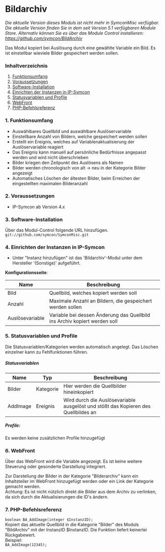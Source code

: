 # Bildarchiv

_Die aktuelle Version dieses Moduls ist nicht mehr in SymconMisc verfügbar._
_Die aktuelle Version finden Sie in dem seit Version 5.1 verfügbaren Module Store._
_Alternativ können Sie es über das Module Control installieren: https://github.com/symcon/BildArchiv_

Das Modul kopiert bei Auslösung durch eine gewählte Variable ein Bild. Es ist einstellbar wieviele Bilder gespeichert werden sollen.

### Inhaltverzeichnis

1. [Funktionsumfang](#1-funktionsumfang)
2. [Voraussetzungen](#2-voraussetzungen)
3. [Software-Installation](#3-software-installation)
4. [Einrichten der Instanzen in IP-Symcon](#4-einrichten-der-instanzen-in-ip-symcon)
5. [Statusvariablen und Profile](#5-statusvariablen-und-profile)
6. [WebFront](#6-webfront)
7. [PHP-Befehlsreferenz](#7-php-befehlsreferenz)

### 1. Funktionsumfang

* Auswählbares Quellbild und auswählbare Auslöservariable
* Einstellbare Anzahl von Bildern, welche gespeichert werden sollen
* Erstellt ein Ereignis, welches auf Variablenaktualisierung der Auslöservariable reagiert
* Das Ereignis kann manuell auf persönliche Bedürfnisse angepasst werden und wird nicht überschrieben
* Bilder kriegen den Zeitpunkt des Auslösens als Namen
* Bilder werden chronologisch von alt -> neu in der Kategorie Bilder angezeigt
* Automatisches Löschen der ältesten Bilder, beim Erreichen der eingestellten maximalen Bilderanzahl

### 2. Voraussetzungen

- IP-Symcon ab Version 4.x

### 3. Software-Installation

Über das Modul-Control folgende URL hinzufügen.  
`git://github.com/symcon/SymconMisc.git`  

### 4. Einrichten der Instanzen in IP-Symcon

- Unter "Instanz hinzufügen" ist das 'Bildarchiv'-Modul unter dem Hersteller '(Sonstige)' aufgeführt.  

__Konfigurationsseite__:

Name            | Beschreibung
--------------- | ---------------------------------
Bild            | Quellbild, welches kopiert werden soll
Anzahl          | Maximale Anzahl an Bildern, die gespeichert werden sollen
Auslösevariable | Variable bei dessen Änderung das Quellbild ins Archiv kopiert werden soll 

### 5. Statusvariablen und Profile

Die Statusvariablen/Kategorien werden automatisch angelegt. Das Löschen einzelner kann zu Fehlfunktionen führen.

##### Statusvariablen

Name     | Typ       | Beschreibung
-------- | --------- | ----------------
Bilder   | Kategorie | Hier werden die Quellbilder hineinkopiert
AddImage | Ereignis  | Wird durch die Auslösevariable ausgelöst und stößt das Kopieren des Quellbildes an

##### Profile:

Es werden keine zusätzlichen Profile hinzugefügt

### 6. WebFront

Über das WebFront wird die Variable angezeigt. Es ist keine weitere Steuerung oder gesonderte Darstellung integriert.

Zur Darstellung der Bilder in der Kategorie "Bilderarchiv" kann ein Inhaltsteiler im WebFront hinzugefügt werden oder ein Link der Kategorie gemacht werden.  
Achtung: Es ist nicht nützlich direkt die Bilder aus dem Archiv zu verlinken, da sich durch die Aktualisierungen die ID's ändern.


### 7. PHP-Befehlsreferenz

`boolean BA_AddImage(integer $InstanzID);`  
Kopiert das aktuelle Quellbild in die Kategorie "Bilder" des Moduls "BildArchiv" mit der InstanzID $InstanzID.
Die Funktion liefert keinerlei Rückgabewert.  
Beispiel:  
`BA_AddImage(12345);`